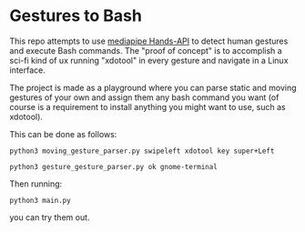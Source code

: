 # Gestures to Bash

This repo attempts to use [mediapipe Hands-API](https://google.github.io/mediapipe/solutions/hands) to detect human gestures and execute Bash commands. The "proof of concept" is to accomplish a sci-fi kind of ux running "xdotool" in every gesture and navigate in a Linux interface. 

The project is made as a playground where you can parse static and moving gestures of your own and assign them any bash command you want (of course is a requirement to install anything you might want to use, such as xdotool). 

This can be done as follows:

`python3 moving_gesture_parser.py swipeleft xdotool key super+Left`

`python3 gesture_gesture_parser.py ok gnome-terminal`

Then running:

`python3 main.py`

you can try them out.